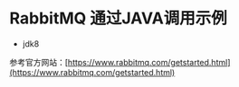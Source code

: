 # RabbitMQ 通过JAVA调用示例

- jdk8

参考官方网站：[https://www.rabbitmq.com/getstarted.html](https://www.rabbitmq.com/getstarted.html)

